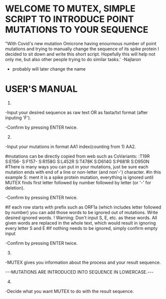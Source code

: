 # WELCOME TO MUTEX, SIMPLE SCRIPT TO INTRODUCE POINT MUTATIONS TO YOUR SEQUENCE

"With Covid's new mutation Omicrone having enourmous number of point mutations and
trying to manually change the sequence of its spike protein I decided to sit down 
and write this short script. Hopefully this will help not only me, but also other 
people trying to do similar tasks.'                                     -Najlaron



- probably will later change the name

# USER'S MANUAL

1)
 -Input your desired sequence as raw text OR as fasta/txt format (after inputing 'F').
 
 -Confirm by pressing ENTER twice.
 
2)
  -Input your mutations in format AA1 index(counting from 1) AA2.
  
#mutations can be directly copied from web such as CoVariants:
:T19R
S:E156-
S:F157-
S:R158G
S:L452R
S:T478K
S:D614G
S:P681R
S:D950N
#There is many ways you can put in your mutations, just be sure each mutation ends with end of a line or non-letter (and non'-') character.
#in this example S: ment it is a spike protein mutation, everything is ignored until MUTEX finds first letter followed by number followed by letter (or '-' for deletion).

 -Confirm by pressing ENTER twice.
 
 
 #if each row starts with prefix such as ORF1a (which includes letter followed by number) you can add those words to be ignored out of mutations.
 Write desired ignored words. 
 ! Warning: Don't input S, E, etc. as these words. All given words are replaced in the whole text, which would result in ignoring every letter S and E
 #if nothing needs to be ignored, simply confirm empty input
 
  -Confirm by pressing ENTER twice.
 
3)
 -MUTEX gives you information about the process and your result sequence. 
  
---MUTATIONS ARE INTRODUCED INTO SEQUENCE IN LOWERCASE.---

4)
 -Decide what you want MUTEX to do with the result sequence.
  
